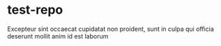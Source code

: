 # test-repo
Excepteur sint occaecat cupidatat non proident, sunt in culpa qui officia deserunt mollit anim id est laborum
